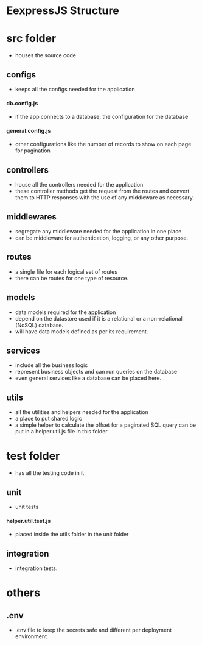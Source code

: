 # EexpressJS Structure

# src folder
- houses the source code

## configs
- keeps all the configs needed for the application

#### db.config.js
- if the app connects to a database, the configuration for the database

#### general.config.js
- other configurations like the number of records to show on each page for pagination 

## controllers
- house all the controllers needed for the application
- these controller methods get the request from the routes and convert them to HTTP responses with the use of any middleware as necessary.

## middlewares
- segregate any middleware needed for the application in one place
- can be middleware for authentication, logging, or any other purpose.

## routes
- a single file for each logical set of routes
- there can be routes for one type of resource. 

## models
- data models required for the application
- depend on the datastore used if it is a relational or a non-relational (NoSQL) database.
- will have data models defined as per its requirement.

## services
- include all the business logic
- represent business objects and can run queries on the database
- even general services like a database can be placed here.

## utils
- all the utilities and helpers needed for the application
- a place to put shared logic
- a simple helper to calculate the offset for a paginated SQL query can be put in a helper.util.js file in this folder


# test folder
- has all the testing code in it

## unit
- unit tests

#### helper.util.test.js 
- placed inside the utils folder in the unit folder

## integration
- integration tests.


# others
## .env
- .env file to keep the secrets safe and different per deployment environment


